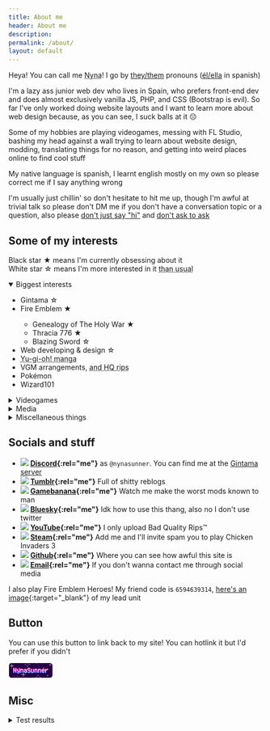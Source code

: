 ```yaml
---
title: About me
header: About me
description: 
permalink: /about/
layout: default
---
```


Heya! You can call me <abbr tabindex="0" title="Pronounced nee-nah">Nyna</abbr>! I go by [they/them](https://en.pronouns.page/they%26they/them/themself) pronouns ([él/ella](https://pronombr.es/%C3%A9l%26ella) in spanish)

I'm a lazy ass junior web dev who lives in Spain, who prefers front-end dev and does almost exclusively vanilla JS, PHP, and CSS (Bootstrap is evil). So far I've only worked doing website layouts and I want to learn more about web design because, as you can see, I suck balls at it 😔

Some of my hobbies are playing videogames, messing with FL Studio, bashing my head against a wall trying to learn about website design, modding, translating things for no reason, and getting into weird places online to find cool stuff

My native language is spanish, I learnt english mostly on my own so please correct me if I say anything wrong

I'm usually just chillin' so don't hesitate to hit me up, though I'm awful at trivial talk so please don't DM me if you don't have a conversation topic or a question, also please [don't just say "hi"](https://nohello.net/) and [don't ask to ask](https://dontasktoask.com/)

## Some of my interests

Black star ★ means I'm currently obsessing about it<br>
White star ☆ means I'm more interested in it <abbr tabindex="0" title="And thus I'm more likely to obsess about it soon">than usual</abbr>

<details open="">
	<summary>Biggest interests</summary>
<div>
	<ul>
		<li>Gintama ☆</li>
		<li>Fire Emblem ★</li>
		<ul>
			<li>Genealogy of The Holy War ★</li>
			<li>Thracia 776 ★</li>
			<li>Blazing Sword ☆</li>
		</ul>
		<li>Web developing & design ☆</li>
		<li><abbr tabindex="0" title="Early manga/season zero is my fave">Yu-gi-oh! manga</abbr></li>
		<li>VGM arrangements, <abbr tabindex="0" title="SiIvagunner, TTGD, Myskit, IkaGunner, etc">and HQ rips</abbr></li>
		<li>Pokémon</li>
		<li>Wizard101</li>
	</ul>
</div>
</details>

<details>
	<summary>Videogames</summary>
<div>
	<ul>
		<li>Drawn to Life</li>
		<li>Age of Empires II</li>
		<li>A Dance Of Fire And Ice</li>
		<li>Ace Attorney</li>
		<li>The Sims</li>
		<li>Kid Icarus</li>
		<li>Slime Rancher</li>
	</ul>
</div>
</details>

<details>
	<summary>Media</summary>
<div>
	<ul>
		<li>BattleBots</li>
		<li><abbr tabindex="0" title="I'm a jadeblood prospitian Knight of Space :D">Homestuck</abbr></li>
		<li><abbr tabindex="0" title="Joseph best jojo and Kakyoin best jobro">JoJo's Bizarre Adventure</abbr></li>
		<li>Studio Ghibli movies</li>
		<li>Star Wars</li>
		<li>Warrior Cats</li>
	</ul>
</div>
</details>

<details>
	<summary>Miscellaneous things</summary>
<div>
	<ul>
		<li>Memes that everyone hates like amogus and morbius</li>
		<li>Dragons</li>
		<li>YTPs, specially YTPMVs</li>
		<li>Space aesthetics</li>
		<li>Piracy, tee hee</li>
		<li>Pyrotechnics and fire in general</li>
		<li>Wizards and knights</li>
		<li>Biology</li>
	</ul>
</div>
</details>

## Socials and stuff

- **<img class="svg" src="https://cdn.simpleicons.org/discord/black"/> [Discord](https://discordapp.com/users/378953414740148228){:rel="me"}** as `@nynasunner`. You can find me at the [Gintama server](https://discord.gg/gintama)
- **<img class="svg" src="https://cdn.simpleicons.org/tumblr/black"/> [Tumblr](https://nynasunner.tumblr.com){:rel="me"}** Full of shitty reblogs
- **<img class="svg" src="https://cdn.simpleicons.org/gamebanana/black"/> [Gamebanana](https://gamebanana.com/members/2174941){:rel="me"}** Watch me make the worst mods known to man
- **<img class="svg" src="https://cdn.simpleicons.org/bluesky/black"/> [Bluesky](https://bsky.app/profile/nynasunner.bsky.social){:rel="me"}** Idk how to use this thang, also no I don't use twitter
- **<img class="svg" src="https://cdn.simpleicons.org/youtube/black"/> [YouTube](https://www.youtube.com/channel/UC0N-oSjxH0Rkqlf8Rc6HGEg){:rel="me"}** I only upload Bad Quality Rips™
- **<img class="svg" src="https://cdn.simpleicons.org/steam/black"/> [Steam](https://steamcommunity.com/id/nynasunner){:rel="me"}** Add me and I'll invite spam you to play Chicken Invaders 3
- **<img class="svg" src="https://cdn.simpleicons.org/github/black"/> [Github](https://github.com/NynaSunner){:rel="me"}** Where you can see how awful this site is
- **<img class="svg" src="https://cdn.simpleicons.org/gmail/black"/> [Email](mailto:nynasunner@gmail.com){:rel="me"}** If you don't wanna contact me through social media

I also play Fire Emblem Heroes! My friend code is `6594639314`, [here's an image](/assets/img/feh.webp){:target="_blank"} of my lead unit

## Button

You can use this button to link back to my site! You can hotlink it but I'd prefer if you didn't

<img src="/assets/img/button.gif" style="image-rendering: crisp-edges;">

## Misc

<details>
	<summary>Test results</summary>
<div class="center">
	<ul>
		<li><a href="https://www.dragonflycave.com/quizzes/what-type-are-you/dragon"><img src="https://www.dragonflycave.com/typequiz/dragon.png" alt="Dragon" title="I am a Dragon-type!"></a></li>
		<li><a href="http://www.dragonflycave.com/quizzes/what-pokemon-are-you"><img src="http://www.dragonflycave.com/wpay/dragonite.gif" alt="I am a Dragonite!" title="Find out what Pokémon you are at The Cave of Dragonflies"></a></li>
		<li>{% include img.html image="http://hs.hiveswap.com/ezodiac/images/truesigns/sign_06_01.png" alt="True Virgo" caption="True Virgo (Jade + Prospit + Space)" link="http://hs.hiveswap.com/ezodiac/truesign.php?TS=Virgo" %}</li>
	</ul>
</div>
</details>